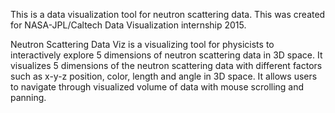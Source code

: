 This is a data visualization tool for neutron scattering data.
This was created for NASA-JPL/Caltech Data Visualization internship 2015. 

Neutron Scattering Data Viz is a visualizing tool for physicists to interactively explore 5 dimensions of neutron scattering data in 3D space.
It visualizes 5 dimensions of the neutron scattering data with different factors such as x-y-z position, 
color, length and angle in 3D space. It allows users to navigate through visualized volume of data with mouse scrolling and panning.


